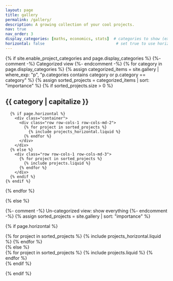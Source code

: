 ```yaml
---
layout: page
title: gallery
permalink: /gallery/
description: A growing collection of your cool projects.
nav: true
nav_order: 3
display_categories: [maths, economics, stats]  # categories to show (exact matches)
horizontal: false                               # set true to use horizontal cards
---
```


<!--
This page lists items from the /_gallery collection.

Requirements:
1) _config.yml
   enable_project_categories: true
   collections:
     gallery:
       output: true
       permalink: /gallery/:name/

2) Items in /_gallery/ with front matter like:
   ---
   title: "My Project"
   category: maths            # or: categories: [economics, stats]
   importance: 10             # lower/greater numbers sort earlier depending on reverse
   image: /assets/img/cover.png
   url: /gallery/my-project/  # optional if you generate detail pages
   ---

3) Includes expected:
   _includes/projects.liquid
   _includes/projects_horizontal.liquid
-->

<div class="projects">

{% if site.enable_project_categories and page.display_categories %}
  {%- comment -%} Categorized view {%- endcomment -%}
  {% for category in page.display_categories %}
    {% assign categorized_items = site.gallery | where_exp: "p", "p.categories contains category or p.category == category" %}
    {% assign sorted_projects = categorized_items | sort: "importance" %}
    {% if sorted_projects.size > 0 %}
      <h2 id="{{ category }}" class="category">{{ category | capitalize }}</h2>

      {% if page.horizontal %}
        <div class="container">
          <div class="row row-cols-1 row-cols-md-2">
            {% for project in sorted_projects %}
              {% include projects_horizontal.liquid %}
            {% endfor %}
          </div>
        </div>
      {% else %}
        <div class="row row-cols-1 row-cols-md-3">
          {% for project in sorted_projects %}
            {% include projects.liquid %}
          {% endfor %}
        </div>
      {% endif %}
    {% endif %}
  {% endfor %}

{% else %}

  {%- comment -%} Un-categorized view: show everything {%- endcomment -%}
  {% assign sorted_projects = site.gallery | sort: "importance" %}

  {% if page.horizontal %}
    <div class="container">
      <div class="row row-cols-1 row-cols-md-2">
        {% for project in sorted_projects %}
          {% include projects_horizontal.liquid %}
        {% endfor %}
      </div>
    </div>
  {% else %}
    <div class="row row-cols-1 row-cols-md-3">
      {% for project in sorted_projects %}
        {% include projects.liquid %}
      {% endfor %}
    </div>
  {% endif %}

{% endif %}
</div>
